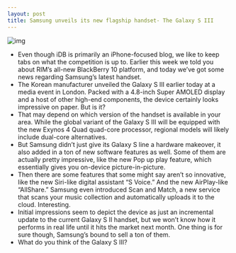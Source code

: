 ```yaml
---
layout: post
title: Samsung unveils its new flagship handset- The Galaxy S III
---
```

![img](http://media.idownloadblog.com/wp-content/uploads/2012/05/galaxy-s3.jpg)
* Even though iDB is primarily an iPhone-focused blog, we like to keep tabs on what the competition is up to. Earlier this week we told you about RIM’s all-new BlackBerry 10 platform, and today we’ve got some news regarding Samsung’s latest handset.
* The Korean manufacturer unveiled the Galaxy S III earlier today at a media event in London. Packed with a 4.8-inch Super AMOLED display and a host of other high-end components, the device certainly looks impressive on paper. But is it?
* That may depend on which version of the handset is available in your area. While the global variant of the Galaxy S III will be equipped with the new Exynos 4 Quad quad-core processor, regional models will likely include dual-core alternatives.
* But Samsung didn’t just give its Galaxy S line a hardware makeover, it also added in a ton of new software features as well. Some of them are actually pretty impressive, like the new Pop up play feature, which essentially gives you on-device picture-in-picture.
* Then there are some features that some might say aren’t so innovative, like the new Siri-like digital assistant “S Voice.” And the new AirPlay-like “AllShare.” Samsung even introduced Scan and Match, a new service that scans your music collection and automatically uploads it to the cloud. Interesting.
* Initial impressions seem to depict the device as just an incremental update to the current Galaxy S II handset, but we won’t know how it performs in real life until it hits the market next month. One thing is for sure though, Samsung’s bound to sell a ton of them.
* What do you think of the Galaxy S III?

